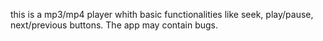 this is a mp3/mp4 player whith basic functionalities like seek, play/pause, next/previous buttons. The app may contain bugs.
